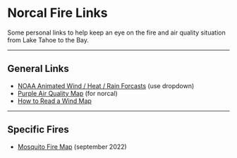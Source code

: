 # Norcal Fire Links

Some personal links to help keep an eye on the fire and air quality situation from Lake Tahoe to the Bay. 

---

## General Links

* [NOAA Animated Wind / Heat / Rain Forcasts](https://www.carfax.com/vehicle/5TEGN92N63Z202858) (use dropdown)
* [Purple Air Quality Map](https://map.purpleair.com/1/mAQI/a10/p604800/cC0#7.26/38.446/-121.515) (for norcal)
* [How to Read a Wind Map](https://img.yumpu.com/36822198/1/500x640/weather-map-symbols.jpg)

---

## Specific Fires

* [Mosquito Fire Map](https://inciweb.nwcg.gov/incident/8398/) (september 2022)
